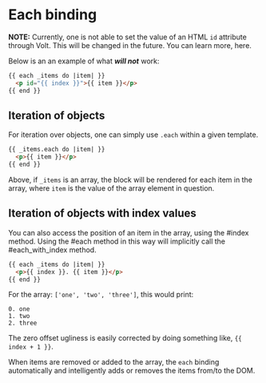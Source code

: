 # Each binding

**NOTE:** Currently, one is not able to set the value of an HTML ```id``` attribute through Volt. This will be changed in the future. You can learn more, here. 

Below is an an example of what ***will not*** work:

```html
{{ each _items do |item| }}
  <p id="{{ index }}">{{ item }}</p>
{{ end }}
```

## Iteration of objects

For iteration over objects, one can simply use ```.each``` within a given template.

```html
{{ _items.each do |item| }}
  <p>{{ item }}</p>
{{ end }}
```

Above, if ```_items``` is an array, the block will be rendered for each item in the array, where ```item``` is the value of the array element in question.

## Iteration of objects with index values

You can also access the position of an item in the array, using the #index method. Using the #each method in this way will implicitly call the #each_with_index method.

```html
{{ each _items do |item| }}
  <p>{{ index }}. {{ item }}</p>
{{ end }}
```

For the array: ```['one', 'two', 'three']```, this would print:

    0. one
    1. two
    2. three

The zero offset ugliness is easily corrected by doing something like, ```{{ index + 1 }}```.

When items are removed or added to the array, the ```each``` binding automatically and intelligently adds or removes the items from/to the DOM.
